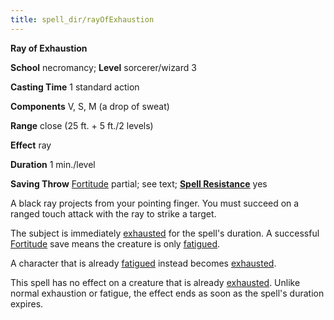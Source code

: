```yaml
---
title: spell_dir/rayOfExhaustion
---
```

 **Ray of Exhaustion**

**School** necromancy; **Level** sorcerer/wizard 3

**Casting Time** 1 standard action

**Components** V, S, M (a drop of sweat)

**Range** close (25 ft. + 5 ft./2 levels)

**Effect** ray

**Duration** 1 min./level

**Saving Throw** [Fortitude](../combat#_fortitude) partial; see text; **[Spell Resistance](../glossary#_spell-resistance)** yes

A black ray projects from your pointing finger. You must succeed on a ranged touch attack with the ray to strike a target.

The subject is immediately [exhausted](../glossary#_exhausted) for the spell's duration. A successful [Fortitude](../combat#_fortitude) save means the creature is only [fatigued](../glossary#_fatigued).

A character that is already [fatigued](../glossary#_fatigued) instead becomes [exhausted](../glossary#_exhausted).

This spell has no effect on a creature that is already [exhausted](../glossary#_exhausted). Unlike normal exhaustion or fatigue, the effect ends as soon as the spell's duration expires.


